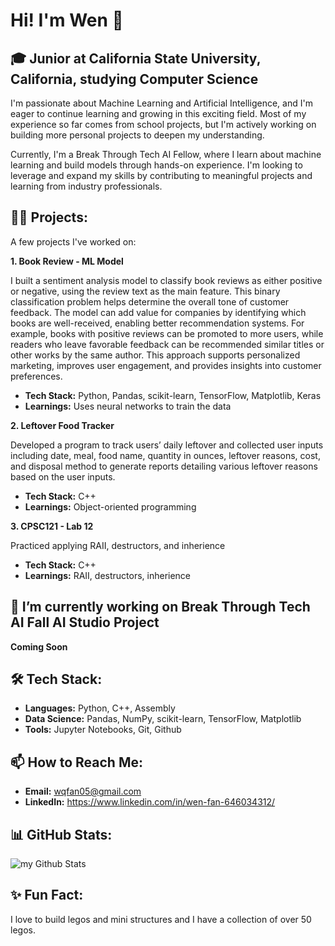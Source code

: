 # Hi! I'm Wen 👋
## 🎓 Junior at California State University, California, studying Computer Science
I'm passionate about Machine Learning and Artificial Intelligence, and I'm eager to continue learning and growing in this exciting field. Most of my experience so far comes from school projects, but I'm actively working on building more personal projects to deepen my understanding.

Currently, I'm a Break Through Tech AI Fellow, where I learn about machine learning and build models through hands-on experience. I'm looking to leverage and expand my skills by contributing to meaningful projects and learning from industry professionals.

## 👩‍💻 Projects:
A few projects I've worked on:

**1. Book Review - ML Model**

I built a sentiment analysis model to classify book reviews as either positive or negative, using the review text as the main feature. This binary classification problem helps determine the overall tone of customer feedback. The model can add value for companies by identifying which books are well-received, enabling better recommendation systems. For example, books with positive reviews can be promoted to more users, while readers who leave favorable feedback can be recommended similar titles or other works by the same author. This approach supports personalized marketing, improves user engagement, and provides insights into customer preferences.

* **Tech Stack:** Python, Pandas, scikit-learn, TensorFlow, Matplotlib, Keras
* **Learnings:** Uses neural networks to train the data

**2. Leftover Food Tracker**

Developed a program to track users’ daily leftover and collected user inputs including date, meal, food name, quantity in ounces, leftover reasons, cost, and disposal method to generate reports detailing various leftover reasons based on the user inputs.
* **Tech Stack:** C++
* **Learnings:** Object-oriented programming

**3. CPSC121 - Lab 12**

Practiced applying RAII, destructors, and inherience
* **Tech Stack:** C++
* **Learnings:** RAII, destructors, inherience

## 🔭 I’m currently working on Break Through Tech AI Fall AI Studio Project

**Coming Soon**


## 🛠 Tech Stack: 
* **Languages:**  Python, C++, Assembly
* **Data Science:** Pandas, NumPy, scikit-learn, TensorFlow, Matplotlib
* **Tools:** Jupyter Notebooks, Git, Github

## 📫 How to Reach Me:
* **Email:** wqfan05@gmail.com
* **LinkedIn:** https://www.linkedin.com/in/wen-fan-646034312/

## 📊 GitHub Stats:
<img align="center" src="https://github-readme-stats.vercel.app/api?username=Wen-qqi&include_all_commits=true&count_private=true&show_icons=true&line_height=20&title_color=2B5BBD&icon_color=1124BB&text_color=A1A1A1&bg_color=0,000000,130F40" alt="my Github Stats"/>


## ✨ Fun Fact:
I love to build legos and mini structures and I have a collection of over 50 legos. 

<!--
**Wen-qqi/Wen-qqi** is a ✨ _special_ ✨ repository because its `README.md` (this file) appears on your GitHub profile.

Here are some ideas to get you started:

- 🔭 I’m currently working on ...
- 🌱 I’m currently learning ...
- 👯 I’m looking to collaborate on ...
- 🤔 I’m looking for help with ...
- 💬 Ask me about ...
- 📫 How to reach me: ...
- 😄 Pronouns: ...
- ⚡ Fun fact: ...
-->

